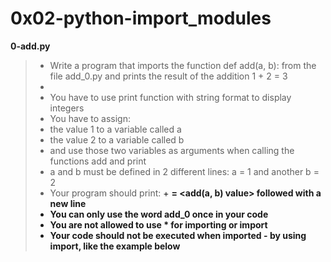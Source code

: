 # 0x02-python-import_modules

**0-add.py**
> * Write a program that imports the function def add(a, b): from the file add_0.py and prints the result of the addition 1 + 2 = 3
> * 
> * You have to use print function with string format to display integers
> * You have to assign:
> * the value 1 to a variable called a
> * the value 2 to a variable called b
> * and use those two variables as arguments when calling the functions add and print
> * a and b must be defined in 2 different lines: a = 1 and another b = 2
> * Your program should print: <a value> + <b value> = <add(a, b) value> followed with a new line
> * You can only use the word add_0 once in your code
> * You are not allowed to use * for importing or __import__
> * Your code should not be executed when imported - by using __import__, like the example below

